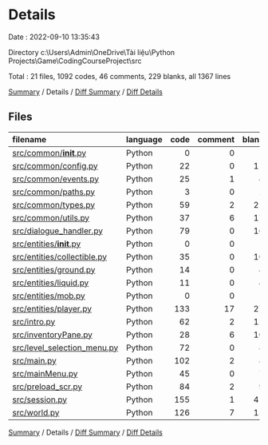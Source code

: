 # Details

Date : 2022-09-10 13:35:43

Directory c:\\Users\\Admin\\OneDrive\\Tài liệu\\Python Projects\\Game\\CodingCourseProject\\src

Total : 21 files,  1092 codes, 46 comments, 229 blanks, all 1367 lines

[Summary](results.md) / Details / [Diff Summary](diff.md) / [Diff Details](diff-details.md)

## Files
| filename | language | code | comment | blank | total |
| :--- | :--- | ---: | ---: | ---: | ---: |
| [src/common/__init__.py](/src/common/__init__.py) | Python | 0 | 0 | 1 | 1 |
| [src/common/config.py](/src/common/config.py) | Python | 22 | 0 | 11 | 33 |
| [src/common/events.py](/src/common/events.py) | Python | 25 | 1 | 4 | 30 |
| [src/common/paths.py](/src/common/paths.py) | Python | 3 | 0 | 2 | 5 |
| [src/common/types.py](/src/common/types.py) | Python | 59 | 2 | 21 | 82 |
| [src/common/utils.py](/src/common/utils.py) | Python | 37 | 6 | 17 | 60 |
| [src/dialogue_handler.py](/src/dialogue_handler.py) | Python | 79 | 0 | 16 | 95 |
| [src/entities/__init__.py](/src/entities/__init__.py) | Python | 0 | 0 | 1 | 1 |
| [src/entities/collectible.py](/src/entities/collectible.py) | Python | 35 | 0 | 10 | 45 |
| [src/entities/ground.py](/src/entities/ground.py) | Python | 14 | 0 | 4 | 18 |
| [src/entities/liquid.py](/src/entities/liquid.py) | Python | 11 | 0 | 4 | 15 |
| [src/entities/mob.py](/src/entities/mob.py) | Python | 0 | 0 | 1 | 1 |
| [src/entities/player.py](/src/entities/player.py) | Python | 133 | 17 | 27 | 177 |
| [src/intro.py](/src/intro.py) | Python | 62 | 2 | 12 | 76 |
| [src/inventoryPane.py](/src/inventoryPane.py) | Python | 28 | 6 | 10 | 44 |
| [src/level_selection_menu.py](/src/level_selection_menu.py) | Python | 72 | 0 | 8 | 80 |
| [src/main.py](/src/main.py) | Python | 102 | 2 | 8 | 112 |
| [src/mainMenu.py](/src/mainMenu.py) | Python | 45 | 0 | 7 | 52 |
| [src/preload_scr.py](/src/preload_scr.py) | Python | 84 | 2 | 9 | 95 |
| [src/session.py](/src/session.py) | Python | 155 | 1 | 41 | 197 |
| [src/world.py](/src/world.py) | Python | 126 | 7 | 15 | 148 |

[Summary](results.md) / Details / [Diff Summary](diff.md) / [Diff Details](diff-details.md)